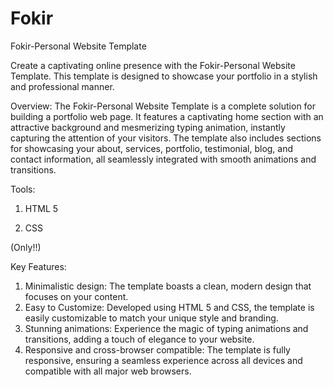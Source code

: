 # Fokir
Fokir-Personal Website Template

Create a captivating online presence with the Fokir-Personal Website Template. This template is designed to showcase your portfolio in a stylish and professional manner.

Overview: The Fokir-Personal Website Template is a complete solution for building a portfolio web page. It features a captivating home section with an attractive background and mesmerizing typing animation, instantly capturing the attention of your visitors. The template also includes sections for showcasing your about, services, portfolio, testimonial, blog, and contact information, all seamlessly integrated with smooth animations and transitions.

Tools:

 1. HTML 5

2. CSS

(Only!!)

Key Features:

1. Minimalistic design: The template boasts a clean, modern design that focuses on your content.
2. Easy to Customize: Developed using HTML 5 and CSS, the template is easily customizable to match your unique style and branding.
3. Stunning animations: Experience the magic of typing animations and transitions, adding a touch of elegance to your website.
4. Responsive and cross-browser compatible: The template is fully responsive, ensuring a seamless experience across all devices and compatible with all major web browsers.
